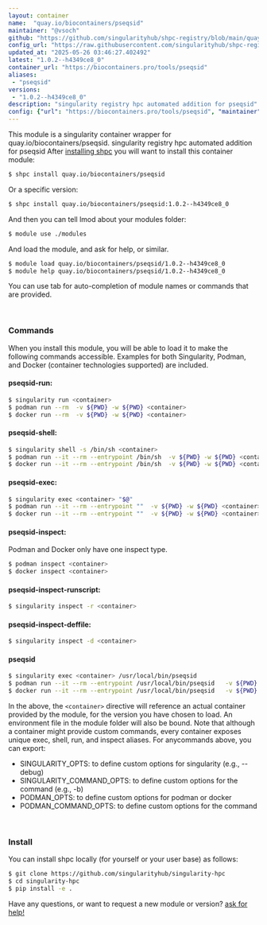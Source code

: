 ```yaml
---
layout: container
name:  "quay.io/biocontainers/pseqsid"
maintainer: "@vsoch"
github: "https://github.com/singularityhub/shpc-registry/blob/main/quay.io/biocontainers/pseqsid/container.yaml"
config_url: "https://raw.githubusercontent.com/singularityhub/shpc-registry/main/quay.io/biocontainers/pseqsid/container.yaml"
updated_at: "2025-05-26 03:46:27.402492"
latest: "1.0.2--h4349ce8_0"
container_url: "https://biocontainers.pro/tools/pseqsid"
aliases:
 - "pseqsid"
versions:
 - "1.0.2--h4349ce8_0"
description: "singularity registry hpc automated addition for pseqsid"
config: {"url": "https://biocontainers.pro/tools/pseqsid", "maintainer": "@vsoch", "description": "singularity registry hpc automated addition for pseqsid", "latest": {"1.0.2--h4349ce8_0": "sha256:7d431bd1dfb55e91e64111828b1fcd666481d2d02e5dcbf54edc0efabccfc6a9"}, "tags": {"1.0.2--h4349ce8_0": "sha256:7d431bd1dfb55e91e64111828b1fcd666481d2d02e5dcbf54edc0efabccfc6a9"}, "docker": "quay.io/biocontainers/pseqsid", "aliases": {"pseqsid": "/usr/local/bin/pseqsid"}}
---
```


This module is a singularity container wrapper for quay.io/biocontainers/pseqsid.
singularity registry hpc automated addition for pseqsid
After [installing shpc](#install) you will want to install this container module:


```bash
$ shpc install quay.io/biocontainers/pseqsid
```

Or a specific version:

```bash
$ shpc install quay.io/biocontainers/pseqsid:1.0.2--h4349ce8_0
```

And then you can tell lmod about your modules folder:

```bash
$ module use ./modules
```

And load the module, and ask for help, or similar.

```bash
$ module load quay.io/biocontainers/pseqsid/1.0.2--h4349ce8_0
$ module help quay.io/biocontainers/pseqsid/1.0.2--h4349ce8_0
```

You can use tab for auto-completion of module names or commands that are provided.

<br>

### Commands

When you install this module, you will be able to load it to make the following commands accessible.
Examples for both Singularity, Podman, and Docker (container technologies supported) are included.

#### pseqsid-run:

```bash
$ singularity run <container>
$ podman run --rm  -v ${PWD} -w ${PWD} <container>
$ docker run --rm  -v ${PWD} -w ${PWD} <container>
```

#### pseqsid-shell:

```bash
$ singularity shell -s /bin/sh <container>
$ podman run --it --rm --entrypoint /bin/sh  -v ${PWD} -w ${PWD} <container>
$ docker run --it --rm --entrypoint /bin/sh  -v ${PWD} -w ${PWD} <container>
```

#### pseqsid-exec:

```bash
$ singularity exec <container> "$@"
$ podman run --it --rm --entrypoint ""  -v ${PWD} -w ${PWD} <container> "$@"
$ docker run --it --rm --entrypoint ""  -v ${PWD} -w ${PWD} <container> "$@"
```

#### pseqsid-inspect:

Podman and Docker only have one inspect type.

```bash
$ podman inspect <container>
$ docker inspect <container>
```

#### pseqsid-inspect-runscript:

```bash
$ singularity inspect -r <container>
```

#### pseqsid-inspect-deffile:

```bash
$ singularity inspect -d <container>
```


#### pseqsid

```bash
$ singularity exec <container> /usr/local/bin/pseqsid
$ podman run --it --rm --entrypoint /usr/local/bin/pseqsid   -v ${PWD} -w ${PWD} <container> -c " $@"
$ docker run --it --rm --entrypoint /usr/local/bin/pseqsid   -v ${PWD} -w ${PWD} <container> -c " $@"
```



In the above, the `<container>` directive will reference an actual container provided
by the module, for the version you have chosen to load. An environment file in the
module folder will also be bound. Note that although a container
might provide custom commands, every container exposes unique exec, shell, run, and
inspect aliases. For anycommands above, you can export:

 - SINGULARITY_OPTS: to define custom options for singularity (e.g., --debug)
 - SINGULARITY_COMMAND_OPTS: to define custom options for the command (e.g., -b)
 - PODMAN_OPTS: to define custom options for podman or docker
 - PODMAN_COMMAND_OPTS: to define custom options for the command

<br>

### Install

You can install shpc locally (for yourself or your user base) as follows:

```bash
$ git clone https://github.com/singularityhub/singularity-hpc
$ cd singularity-hpc
$ pip install -e .
```

Have any questions, or want to request a new module or version? [ask for help!](https://github.com/singularityhub/singularity-hpc/issues)